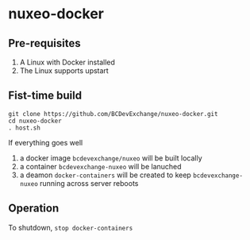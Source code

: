 # nuxeo-docker

## Pre-requisites
1. A Linux with Docker installed
2. The Linux supports upstart

## Fist-time build

```
git clone https://github.com/BCDevExchange/nuxeo-docker.git
cd nuxeo-docker
. host.sh
```

If everything goes well 

1. a docker image `bcdevexchange/nuxeo` will be built locally 
2. a container `bcdevexchange-nuxeo` will be lanuched 
3. a deamon `docker-containers` will be created to keep `bcdevexchange-nuxeo` running across server reboots

## Operation
To shutdown, `stop docker-containers`
